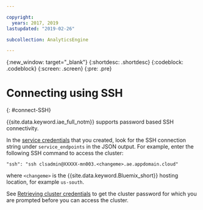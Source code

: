 ```yaml
---

copyright:
  years: 2017, 2019
lastupdated: "2019-02-26"

subcollection: AnalyticsEngine

---
```


<!-- Attribute definitions -->
{:new_window: target="_blank"}
{:shortdesc: .shortdesc}
{:codeblock: .codeblock}
{:screen: .screen}
{:pre: .pre}


# Connecting using SSH
{: #connect-SSH}

{{site.data.keyword.iae_full_notm}} supports password based SSH connectivity.

In the [service credentials](/docs/services/AnalyticsEngine?topic=AnalyticsEngine-retrieve-endpoints) that you created, look for the SSH connection string under `service_endpoints` in the JSON output. For example, enter the following SSH command to access the cluster:

```
"ssh": "ssh clsadmin@XXXXX-mn003.<changeme>.ae.appdomain.cloud"
```
where `<changeme>` is the {{site.data.keyword.Bluemix_short}} hosting location, for example `us-south`.

See [Retrieving cluster credentials](/docs/services/AnalyticsEngine?topic=AnalyticsEngine-retrieve-cluster-credentials) to get the cluster password for which you are prompted before you can  access the cluster.
